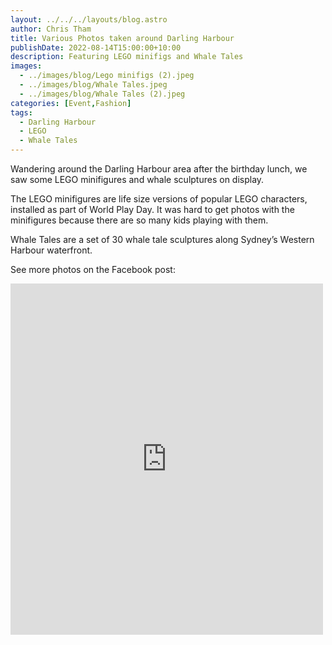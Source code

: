 ```yaml
---
layout: ../../../layouts/blog.astro
author: Chris Tham
title: Various Photos taken around Darling Harbour
publishDate: 2022-08-14T15:00:00+10:00
description: Featuring LEGO minifigs and Whale Tales
images:
  - ../images/blog/Lego minifigs (2).jpeg
  - ../images/blog/Whale Tales.jpeg
  - ../images/blog/Whale Tales (2).jpeg
categories: [Event,Fashion]
tags:
  - Darling Harbour
  - LEGO
  - Whale Tales
---
```


Wandering around the Darling Harbour area after the birthday lunch, we saw some LEGO minifigures and whale sculptures on display.

The LEGO minifigures are life size versions of popular LEGO characters, installed as part of World Play Day. It was hard
to get photos with the minifigures because there are so many
kids playing with them.

Whale Tales are a set of 30 whale tale sculptures along Sydney’s Western Harbour waterfront.

See more photos on the Facebook post:

<iframe src="https://www.facebook.com/plugins/post.php?href=https%3A%2F%2Fwww.facebook.com%2Fchris1.tham%2Fposts%2Fpfbid02sbGopBe5v1o8VDuVqWZH1iH2pxeASudhGAYwy1qjMdJtygJc1fFAT6soxRaxGkZbl&show_text=true&width=500" width="500" height="562" style="border:none;overflow:hidden" scrolling="no" frameborder="0" allowfullscreen="true" allow="autoplay; clipboard-write; encrypted-media; picture-in-picture; web-share"></iframe>
